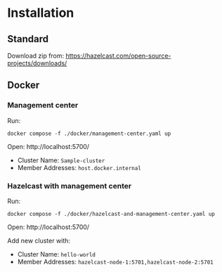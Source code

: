 # Installation

## Standard

Download zip from: https://hazelcast.com/open-source-projects/downloads/

## Docker

### Management center

Run:

```shell
docker compose -f ./docker/management-center.yaml up
```

Open: http://localhost:5700/

* Cluster Name: `Sample-cluster`
* Member Addresses: `host.docker.internal`

### Hazelcast with management center

Run:

```shell
docker compose -f ./docker/hazelcast-and-management-center.yaml up
```

Open: http://localhost:5700/

Add new cluster with:

* Cluster Name: `hello-world`
* Member Addresses: `hazelcast-node-1:5701,hazelcast-node-2:5701`